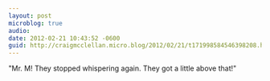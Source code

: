 ```yaml
---
layout: post
microblog: true
audio: 
date: 2012-02-21 10:43:52 -0600
guid: http://craigmcclellan.micro.blog/2012/02/21/t171998584546398208.html
---
```

"Mr. M! They stopped whispering again. They got a little above that!"
